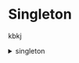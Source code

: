 # Singleton

kbkj

<details>
  <summary>singleton</summary>
   
  ## Executando o arquivo `00_padrao_singleton.py`

Este script demonstra de maneira simplificada as funcionalidades de como deve ser feito o padrão singleton, que tem como base a ideia de ter apenas um objeto da mesma instância

  ![Singleton_1](imagens/Singleton_1.png)

Resultado:
  ![Singleton_2](imagens/Singleton_2.png)

  ## Executando o arquivo `01_lazy_singleton.py`

Este código implementa o padrão de design Singleton com inicialização tardia (lazy initialization). Isso garante que apenas uma instância da classe Singleton seja criada, e essa instância é criada somente quando é realmente necessária.

  ![Singleton_3](imagens/Singleton_3.png)

Resultado:

A instância única da classe Singleton só é criada quando o método get_instance é chamado pela primeira vez. Isso economiza recursos, pois a instância não é criada até que seja realmente necessária.

  ![Singleton_4](imagens/Singleton_4.png)

## Obs: 
`Quando trabalhamos com arquivos python e fazemos importação de um arquivo.py (que no baixo dos panos é um módulo) em outro arquivo.py significa que o python faz que se torne o padrão singleton.`

  ## Executando o arquivo `03_monostate.py`

Este script demonstra o modo de criação de várias instâncias de um objeto, contudo, o estado é compartilhado entre as instâncias

  ![Singleton_5](imagens/Singleton_5.png)

Resultado:
  ![Singleton_6](imagens/Singleton_6.png)

  ## Executando o arquivo `04_metaclasses.py`

Este script demonstra como utilizar metaclasses para personalizar o processo de criação de instâncias. Ele mostra como a metaclasse University intercepta a criação de instâncias da classe Geek, imprimindo os argumentos passados durante a criação. No entanto, cada instância de Geek mantém seu próprio estado independente.

  ![Singleton_7](imagens/Singleton_7.png)

Resultado:
  ![Singleton_8](imagens/Singleton_8.png)

  ## Executando o arquivo `05_metaclasses.py`

Este script demonstra como utilizar metaclasses para implementar o padrão Singleton em Python. Ele mostra como a metaclasse MetaSingleton garante que apenas uma instância da classe Logger seja criada. Independentemente de quantas vezes Logger seja instanciada, a mesma instância será retornada, garantindo que o estado seja compartilhado entre todas as instâncias.

 ![Singleton_9](imagens/Singleton_9.png)

  ## Executando o arquivo `06_Proj_1_Singleton.py`

Este script demonstra como utilizar metaclasses para implementar o padrão Singleton em Python. Ele mostra como a metaclasse `Singleton` garante que apenas uma instância da classe `Database` seja criada. Independentemente de quantas vezes `Database` seja instanciada, a mesma instância será retornada, garantindo que a mesma conexão com o banco de dados seja utilizada. A classe `Database` utiliza a metaclasse `Singleton` para controlar a criação de suas instâncias e gerenciar uma única conexão com um banco de dados SQLite.

 ![Singleton_10](imagens/Singleton_10.png)

Resultado:
  ![Singleton_11](imagens/Singleton_11.png)

   ## Executando o arquivo `07_Proj_2_Singleton.py`

Este script demonstra como implementar o padrão Singleton em Python usando uma classe chamada SanidadeCheck. O padrão Singleton garante que apenas uma instância da classe seja criada, independentemente de quantas vezes a classe seja instanciada. A classe SanidadeCheck gerencia uma lista de servidores e inclui métodos para adicionar, modificar e verificar o status dos servidores.

 ![Singleton_12](imagens/Singleton_12.png)

Resultado:
  ![Singleton_13](imagens/Singleton_13.png)
</details>
